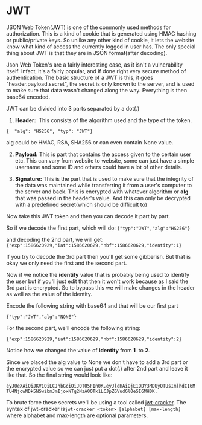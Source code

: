 # JWT
JSON Web Token(JWT) is one of the commonly used methods for authorization. This is a kind of cookie that is generated using HMAC hashing or public/private keys. So unlike any other kind of cookie, it lets the website know what kind of access the currently logged in user has. The only special thing about JWT is that they are in JSON format(after decoding).

Json Web Token's are a fairly interesting case, as it isn't a vulnerability itself. Infact, it's a fairly popular, and if done right very secure method of authentication. The basic structure of a JWT is this, it goes "header.payload.secret", the secret is only known to the server, and is used to make sure that data wasn't changed along the way. Everything is then base64 encoded.

JWT can be divided into 3 parts separated by a dot(.)

1) **Header:**  This consists of the algorithm used and the type of the token.

`{  "alg": "HS256", "typ": "JWT"}`

alg could be HMAC, RSA, SHA256 or can even contain None value.

2) **Payload:** This is part that contains the access given to the certain user etc. This can vary from website to website, some can just have a simple username and some ID and others could have a lot of other details.

3) **Signature:** This is the part that is used to make sure that the integrity of the data was maintained while transferring it from a user's computer to the server and back. This is encrypted with whatever algorithm or **alg** that was passed in the header's value. And this can only be decrypted with a predefined secret(which should be difficult to)

Now take this JWT token and then you can decode it part by part.

So if we decode the first part, which will do: `{"typ":"JWT","alg":"HS256"}`

and decoding the 2nd part, we will get: `{"exp":1586620929,"iat":1586620629,"nbf":1586620629,"identity":1}`

If you try to decode the 3rd part then you'll get some gibberish. But that is okay we only need the first and the second part.

Now if we notice the **identity** value that is probably being used to identify the user but if you'll just edit that then it won't work because as I said the 3rd part is encrypted. So to bypass this we will make changes in the header as well as the value of the identity.

Encode the following string with base64 and that will be our first part

`{"typ":"JWT","alg":"NONE"}`

For the second part, we'll encode the following string:

`{"exp":1586620929,"iat":1586620629,"nbf":1586620629,"identity":2}`

Notice how we changed the value of **identity** from **1**  to **2**.

Since we placed the alg value to None we don't have to add a 3rd part or the encrypted value so we can just put a dot(.) after 2nd part and leave it like that. So the final string would look like:

`eyJ0eXAiOiJKV1QiLCJhbGciOiJOT05FIn0K.eyJleHAiOjE1ODY3MDUyOTUsImlhdCI6MTU4NjcwNDk5NSwibmJmIjoxNTg2NzA0OTk1LCJpZGVudGl0eSI6MH0K.`

To brute force these secrets we'll be using a tool called [jwt-cracker](https://github.com/lmammino/jwt-cracker). The syntax of jwt-cracker is`jwt-cracker <token> [alphabet] [max-length]` where alphabet and max-length are optional parameters.